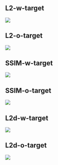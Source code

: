 ## L2-w-target

![](l2_w_target/16/12.jpg)

## L2-o-target

![](l2_o_target/16/12.jpg)

## SSIM-w-target

![](ssim_w_target/16/12.jpg)

## SSIM-o-target

![](ssim_o_target/16/12.jpg)

## L2d-w-target

![](l2d_w_target/16/12.jpg)

## L2d-o-target

![](l2d_o_target/16/12.jpg)